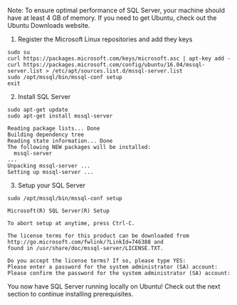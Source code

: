 Note: To ensure optimal performance of SQL Server, your machine should have at least 4 GB of memory.
If you need to get Ubuntu, check out the Ubuntu Downloads website.

1. Register the Microsoft Linux repositories and add they keys

  ```terminal
  sudo su
  curl https://packages.microsoft.com/keys/microsoft.asc | apt-key add -
  curl https://packages.microsoft.com/config/ubuntu/16.04/mssql-server.list > /etc/apt/sources.list.d/mssql-server.list
  sudo /opt/mssql/bin/mssql-conf setup
  exit
```

2. Install SQL Server

  ```terminal
  sudo apt-get update
  sudo apt-get install mssql-server
  ```

  ```results
  Reading package lists... Done
  Building dependency tree
  Reading state information... Done
  The following NEW packages will be installed:
    mssql-server
  ...
  Unpacking mssql-server ...
  Setting up mssql-server ...
  ```

3. Setup your SQL Server

  ```terminal
  sudo /opt/mssql/bin/mssql-conf setup
  ```

  ```results
  Microsoft(R) SQL Server(R) Setup

  To abort setup at anytime, press Ctrl-C.

  The license terms for this product can be downloaded from http://go.microsoft.com/fwlink/?LinkId=746388 and
  found in /usr/share/doc/mssql-server/LICENSE.TXT.

  Do you accept the license terms? If so, please type YES:
  Please enter a password for the system administrator (SA) account:
  Please confirm the password for the system administrator (SA) account:
  ```

You now have SQL Server running locally on Ubuntu! Check out the next section to continue installing prerequisites.
